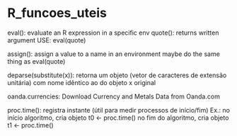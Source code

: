 # R_funcoes_uteis

eval(): evaluate an R expression in a specific env
  quote(): returns written argument
USE: eval(quote)

assign(): assign a value to a name in an environment
maybe do the same thing as eval(quote)


deparse(substitute(x)): retorna um objeto (vetor de caracteres de extensão unitária) com nome idêntico ao do objeto x original


oanda.currencies: Download Currency and Metals Data from Oanda.com

proc.time(): registra instante (útil para medir processos de início/fim)
Ex.:  no início algoritmo, cria objeto t0 <- proc.time()
      no fim do algoritmo, cria objeto t1 <- proc.time()
  
